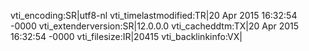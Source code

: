 vti_encoding:SR|utf8-nl
vti_timelastmodified:TR|20 Apr 2015 16:32:54 -0000
vti_extenderversion:SR|12.0.0.0
vti_cacheddtm:TX|20 Apr 2015 16:32:54 -0000
vti_filesize:IR|20415
vti_backlinkinfo:VX|
